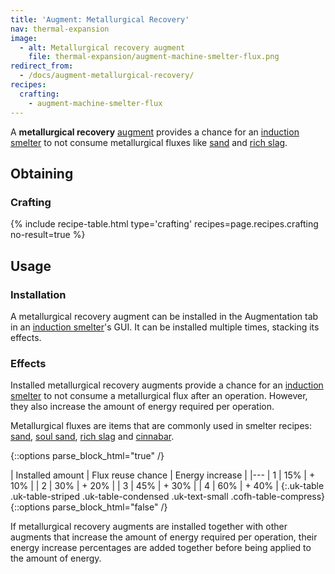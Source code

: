 ```yaml
---
title: 'Augment: Metallurgical Recovery'
nav: thermal-expansion
image:
  - alt: Metallurgical recovery augment
    file: thermal-expansion/augment-machine-smelter-flux.png
redirect_from:
  - /docs/augment-metallurgical-recovery/
recipes:
  crafting:
    - augment-machine-smelter-flux
---
```


A **metallurgical recovery** [augment](/docs/thermal-expansion/augments/) provides a chance for an
[induction smelter](/docs/thermal-expansion/induction-smelter/) to not consume metallurgical
fluxes like [sand](https://minecraft.gamepedia.com/Sand) and [rich
slag](/docs/thermal-foundation/rich-slag/).


Obtaining
---------

### Crafting
{% include recipe-table.html type='crafting' recipes=page.recipes.crafting no-result=true %}


Usage
-----

### Installation
A metallurgical recovery augment can be installed in the Augmentation tab in an
[induction smelter](/docs/thermal-expansion/induction-smelter/)'s GUI. It can be installed
multiple times, stacking its effects.

### Effects
Installed metallurgical recovery augments provide a chance for an [induction
smelter](/docs/thermal-expansion/induction-smelter/) to not consume a metallurgical flux after an
operation. However, they also increase the amount of energy required per
operation.

Metallurgical fluxes are items that are commonly used in smelter recipes:
[sand](https://minecraft.gamepedia.com/Sand), [soul
sand](https://minecraft.gamepedia.com/Soul_Sand), [rich slag](/docs/thermal-foundation/rich-slag/)
and [cinnabar](/docs/thermal-foundation/cinnabar/).

{::options parse_block_html="true" /}
<div class="uk-overflow-container">
| Installed amount | Flux reuse chance | Energy increase |
|---
| 1 | 15% | + 10% |
| 2 | 30% | + 20% |
| 3 | 45% | + 30% |
| 4 | 60% | + 40% |
{:.uk-table .uk-table-striped .uk-table-condensed .uk-text-small .cofh-table-compress}
</div>
{::options parse_block_html="false" /}

If metallurgical recovery augments are installed together with other augments
that increase the amount of energy required per operation, their energy increase
percentages are added together before being applied to the amount of energy.
